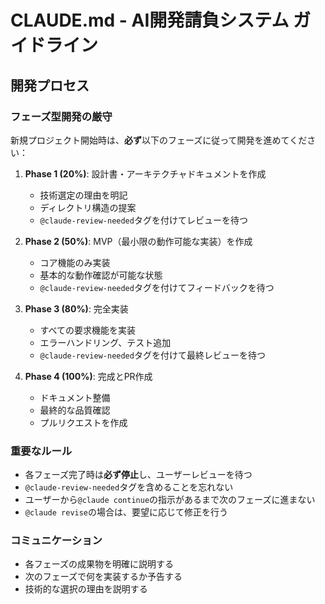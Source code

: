 # CLAUDE.md - AI開発請負システム ガイドライン

## 開発プロセス

### フェーズ型開発の厳守

新規プロジェクト開始時は、**必ず**以下のフェーズに従って開発を進めてください：

1. **Phase 1 (20%)**: 設計書・アーキテクチャドキュメントを作成
   - 技術選定の理由を明記
   - ディレクトリ構造の提案
   - `@claude-review-needed`タグを付けてレビューを待つ

2. **Phase 2 (50%)**: MVP（最小限の動作可能な実装）を作成
   - コア機能のみ実装
   - 基本的な動作確認が可能な状態
   - `@claude-review-needed`タグを付けてフィードバックを待つ

3. **Phase 3 (80%)**: 完全実装
   - すべての要求機能を実装
   - エラーハンドリング、テスト追加
   - `@claude-review-needed`タグを付けて最終レビューを待つ

4. **Phase 4 (100%)**: 完成とPR作成
   - ドキュメント整備
   - 最終的な品質確認
   - プルリクエストを作成

### 重要なルール

- 各フェーズ完了時は**必ず停止**し、ユーザーレビューを待つ
- `@claude-review-needed`タグを含めることを忘れない
- ユーザーから`@claude continue`の指示があるまで次のフェーズに進まない
- `@claude revise`の場合は、要望に応じて修正を行う

### コミュニケーション

- 各フェーズの成果物を明確に説明する
- 次のフェーズで何を実装するか予告する
- 技術的な選択の理由を説明する